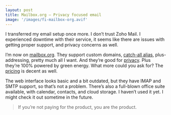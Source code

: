 ```yaml
---
layout: post
title: Mailbox.org – Privacy focused email
image: '/images/fi-mailbox-org.avif'
---
```


I transferred my email setup once more. I don’t trust Zoho Mail. I experienced downtime with their service, it seems like there are issues with getting proper support, and privacy concerns as well.

I’m now on [mailbox.org](https://mailbox.org/en/). They support custom domains, [catch-all alias](https://kb.mailbox.org/display/MBOKBEN/Using+catch-all+alias+with+own+domain), plus-addressing, pretty much all I want. And they’re good for [privacy](https://mailbox.org/en/security#data-protection). Plus they’re 100% powered by green energy. What more could you ask for? The [pricing](https://mailbox.org/en/services#tariffs) is decent as well.

The web interface looks basic and a bit outdated, but they have IMAP and SMTP support, so that’s not a problem. There’s also a full-blown office suite available, with calendar, contacts, and cloud storage. I haven’t used it yet. I might check it out sometime in the future.

> If you’re not paying for the product, you are the product.


